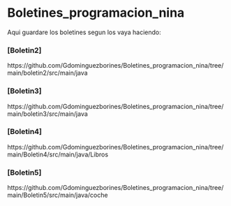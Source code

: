 # Boletines_programacion_nina
 Aqui guardare los boletines segun los vaya haciendo:
<h3>[Boletin2]</h3>https://github.com/Gdominguezborines/Boletines_programacion_nina/tree/main/boletin2/src/main/java
<h3>[Boletin3]</h3>https://github.com/Gdominguezborines/Boletines_programacion_nina/tree/main/boletin3/src/main/java
<h3>[Boletin4]</h3>https://github.com/Gdominguezborines/Boletines_programacion_nina/tree/main/Boletin4/src/main/java/Libros
<h3>[Boletin5]</h3>https://github.com/Gdominguezborines/Boletines_programacion_nina/tree/main/Boletin5/src/main/java/coche
